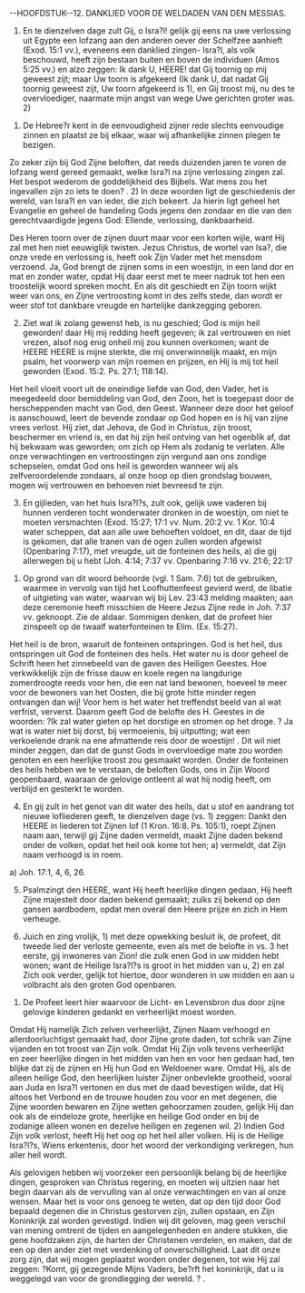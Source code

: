 --HOOFDSTUK--12.
DANKLIED VOOR DE WELDADEN VAN DEN MESSIAS.
1. En te dienzelven dage zult Gij, o Isra?l! gelijk gij eens na uwe verlossing uit Egypte een lofzang aan den anderen oever der Schelfzee aanhieft (Exod. 15:1 vv.), eveneens een danklied zingen- Isra?l, als volk beschouwd, heeft zijn bestaan buiten en boven de individuen (Amos 5:25 vv.) en alzo zeggen: Ik dank U, HEERE! dat Gij toornig op mij geweest zijt; maar Uw toorn is afgekeerd (Ik dank U, dat nadat Gij toornig geweest zijt, Uw toorn afgekeerd is 1), en Gij troost mij, nu des te overvloediger, naarmate mijn angst van wege Uwe gerichten groter was. 2)

1) De Hebree?r kent in de eenvoudigheid zijner rede slechts eenvoudige zinnen en plaatst ze bij elkaar, waar wij afhankelijke zinnen plegen te bezigen.

Zo zeker zijn bij God Zijne beloften, dat reeds duizenden jaren te voren de lofzang werd gereed  gemaakt,  welke  Isra?l  na  zijne  verlossing  zingen  zal.  Het  bespot  wederom  de goddelijkheid des Bijbels. Wat mens zou het ingevallen zijn zo iets te doen? .
2) In deze woorden ligt de geschiedenis der wereld, van Isra?l en van ieder, die zich bekeert. Ja hierin ligt geheel het Evangelie en geheel de handeling Gods jegens den zondaar en die van den gerechtvaardigde jegens God: Ellende, verlossing, dankbaarheid.

Des Heren toorn over de zijnen duurt maar voor een korten wijle, want Hij zal met hen niet eeuwiglijk twisten. Jezus Christus, de wortel van Isa?, die onze vrede en verlossing is, heeft ook Zijn Vader met het mensdom verzoend. Ja, God brengt de zijnen soms in een woestijn, in een land dor en mat en zonder water, opdat Hij daar eerst met te meer nadruk tot hen een troostelijk woord spreken mocht. En als dit geschiedt en Zijn toorn wijkt weer van ons, en Zijne vertroosting komt in des zelfs stede, dan wordt er weer stof tot dankbare vreugde en hartelijke dankzegging geboren.

2. Ziet wat ik zolang gewenst heb, is nu geschied; God is mijn heil geworden! daar Hij mij redding heeft gegeven; ik zal vertrouwen en niet vrezen, alsof nog enig onheil mij zou kunnen overkomen; want de HEERE HEERE is mijne sterkte, die mij onverwinnelijk maakt, en mijn psalm, het voorwerp van mijn roemen en prijzen, en Hij is mij tot heil geworden (Exod. 15:2. Ps. 27:1; 118:14).

Het heil vloeit voort uit de oneindige liefde van God, den Vader, het is meegedeeld door bemiddeling van God, den Zoon, het is toegepast door de herscheppenden macht van God, den Geest. Wanneer deze door het geloof is aanschouwd, leert de bevende zondaar op God hopen en is hij van zijne vrees verlost. Hij ziet, dat Jehova, de God in Christus, zijn troost, beschermer en vriend is, en dat hij zijn heil ontving van het ogenblik af, dat hij bekwaam was geworden;  om  zich   op   Hem   als   zodanig   te   verlaten.   Alle   onze   verwachtingen  en vertroostingen zijn vergund aan ons zondige schepselen, omdat God ons heil is geworden wanneer wij als zelfveroordelende zondaars, al onze hoop op dien grondslag bouwen, mogen wij vertrouwen en behoeven niet bevreesd te zijn.

3. En gijlieden, van het huis Isra?l?s, zult ook, gelijk uwe vaderen bij hunnen verderen tocht wonderwater dronken in de woestijn, om niet te moeten versmachten (Exod. 15:27; 17:1 vv. Num. 20:2 vv. 1 Kor. 10:4 water scheppen, dat aan alle uwe behoeften voldoet, en dit, daar de tijd is gekomen, dat alle tranen van de ogen zullen worden afgewist (Openbaring 7:17), met vreugde, uit  de fonteinen des heils, a) die gij allerwegen bij u hebt  (Joh. 4:14; 7:37  vv. Openbaring 7:16 vv. 21:6; 22:17

1) Op grond van dit woord behoorde (vgl. 1 Sam. 7:6) tot de gebruiken, waarmee in vervolg van tijd het Loofhuttenfeest gevierd werd, de libatie of uitgieting van water, waarvan wij bij Lev. 23:43 melding maakten; aan deze ceremonie heeft misschien de Heere Jezus Zijne rede in Joh. 7:37 vv. geknoopt. Zie de aldaar. Sommigen denken, dat de profeet hier zinspeelt op de twaalf waterfonteinen te Elim. (Ex. 15:27).

Het heil is de bron, waaruit de fonteinen ontspringen. God is het heil, dus ontspringen uit God de fonteinen des heils. Het water nu is door geheel de Schrift heen het zinnebeeld van de gaven  des  Heiligen  Geestes.  Hoe  verkwikkelijk  zijn  de  frisse  dauw  en  koele  regen  na langdurige zomerdroogte reeds voor hen, die een nat land bewonen, hoeveel te meer voor de bewoners van het Oosten, die bij grote hitte minder regen ontvangen dan wij! Voor hem is het water het treffendst beeld van al wat verfrist, ververst. Daarom geeft God de belofte des H. Geestes in de woorden: ?Ik zal water gieten op het dorstige en stromen op het droge. ? Ja wat is water  niet  bij dorst,  bij vermoeienis,  bij uitputting; wat  een verkoelende drank  na ene afmattende reis door de woestijn! .
Dit wil niet minder zeggen, dan dat de gunst Gods in overvloedige mate zou worden genoten en een heerlijke troost zou gesmaakt worden.
Onder de fonteinen des heils hebben we te verstaan, de beloften Gods, ons in Zijn Woord geopenbaard, waaraan de gelovige ontleent al wat hij nodig heeft, om verblijd en gesterkt te worden.

4. En gij zult in het genot van dit water des heils, dat u stof en aandrang tot nieuwe lofliederen geeft, te dienzelven dage (vs. 1) zeggen: Dankt den HEERE in liederen tot Zijnen lof (1 Kron. 16:8. Ps. 105:1), roept Zijnen naam aan, terwijl gij Zijne daden vermeldt, maakt Zijne daden bekend  onder  de  volken,  opdat  het  heil ook  kome  tot  hen;  a)  vermeldt,  dat  Zijn  naam verhoogd is in roem.

a) Joh. 17:1, 4, 6, 26.

5. Psalmzingt den HEERE, want Hij heeft heerlijke dingen gedaan, Hij heeft Zijne majesteit door daden bekend gemaakt; zulks zij bekend op den gansen aardbodem, opdat men overal den Heere prijze en zich in Hem verheuge.

6. Juich en zing vrolijk, 1) met deze opwekking besluit ik, de profeet, dit tweede lied der verloste gemeente, even als met de belofte in vs. 3 het eerste, gij inwoneres van Zion! die zulk enen God in uw midden hebt wonen; want de Heilige Isra?l?s is groot in het midden van u, 2) en zal Zich ook verder, gelijk tot hiertoe, door wonderen in uw midden en aan u volbracht als den groten God openbaren.

1) De Profeet leert hier waarvoor de Licht- en Levensbron dus door zijne gelovige kinderen gedankt en verheerlijkt moest worden.

Omdat  Hij namelijk  Zich zelven verheerlijkt,  Zijnen Naam verhoogd  en allerdoorluchtigst gemaakt had, door Zijne grote daden, tot schrik van Zijne vijanden en tot troost van Zijn volk. Omdat Hij Zijn volk tevens verheerlijkt en zeer heerlijke dingen in het midden van hen en voor hen gedaan had, ten blijke dat zij de zijnen en Hij hun God en Weldoener ware.
Omdat  Hij,  als  de  alleen  heilige  God,  den  heerlijken  luister  Zijner  onbevlekte  grootheid, vooral aan Juda en Isra?l vertonen en dus met de daad bevestigen wilde, dat Hij altoos het Verbond en de trouwe houden zou voor en met degenen, die Zijne woorden bewaren en Zijne wetten gehoorzamen zouden, gelijk Hij dan ook als de eindeloze grote, heerlijke en heilige God onder en bij de zodanige alleen wonen en dezelve heiligen en zegenen wil.
2) Indien God Zijn volk verlost, heeft Hij het oog op het heil aller volken. Hij is de Heilige Isra?l?s, Wiens erkentenis, door het woord der verkondiging verkregen, hun aller heil wordt.

Als gelovigen hebben wij voorzeker een persoonlijk belang bij de heerlijke dingen, gesproken van Christus regering, en moeten wij uitzien naar het begin daarvan als de vervulling van al onze verwachtingen en van al onze wensen. Maar het is voor ons genoeg te weten, dat op den tijd  door  God  bepaald  degenen  die  in  Christus  gestorven  zijn,  zullen  opstaan,  en  Zijn Koninkrijk  zal worden  gevestigd.  Indien  wij dit  geloven,  mag  geen  verschil  van  mening omtrent de tijden en aangelegenheden en andere stukken, die gene hoofdzaken zijn, de harten der  Christenen  verdelen,  en  maken,  dat  de  een  op  den  ander  ziet  met  verdenking  of onverschilligheid. Laat dit onze zorg zijn, dat wij mogen geplaatst worden onder degenen, tot wie  Hij zal zeggen:  ?Komt,  gij gezegende  Mijns  Vaders,  be?rft  het  koninkrijk,  dat  u  is weggelegd van voor de grondlegging der wereld. ? .

